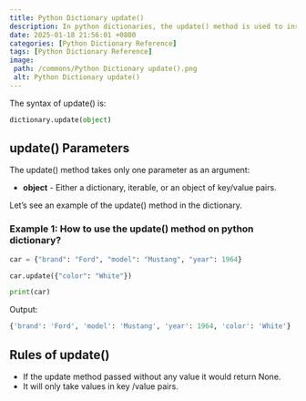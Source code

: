 ```yaml
---
title: Python Dictionary update()
description: In python dictionaries, the update() method is used to insert the specified key-value pairs to the dictionary from another dictionary or from an iterable.
date: 2025-01-18 21:56:01 +0800
categories: [Python Dictionary Reference]
tags: [Python Dictionary Reference]
image:
 path: /commons/Python Dictionary update().png
 alt: Python Dictionary update()
---
```


The syntax of update() is:

```python
dictionary.update(object)

```

## update() Parameters

The update() method takes only one parameter as an argument:

* **object** \- Either a dictionary, iterable, or an object of key/value pairs.

Let’s see an example of the update() method in the dictionary.

### 

### Example 1: How to use the update() method on python dictionary?

```python
car = {"brand": "Ford", "model": "Mustang", "year": 1964}

car.update({"color": "White"})

print(car)

```

Output:

```python
{'brand': 'Ford', 'model': 'Mustang', 'year': 1964, 'color': 'White'}

```

## Rules of update()

* If the update method passed without any value it would return None.  
* It will only take values in key /value pairs.